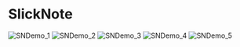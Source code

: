 # SlickNote
![SNDemo_1](https://github.com/daygodavy/SlickNote/assets/35315835/70c630b5-3ba3-4a5e-8d66-8d072b8ea45b) ![SNDemo_2](https://github.com/daygodavy/SlickNote/assets/35315835/d31c3160-5059-462e-a254-b7705de65bcf) ![SNDemo_3](https://github.com/daygodavy/SlickNote/assets/35315835/3348f922-2955-4a08-8747-fa7d162778cb) ![SNDemo_4](https://github.com/daygodavy/SlickNote/assets/35315835/9caed9a5-9f5c-46f7-b517-2eb48d66c03c) ![SNDemo_5](https://github.com/daygodavy/SlickNote/assets/35315835/4a14ba8b-92e1-4221-a05d-bbe24bdebb9f)
